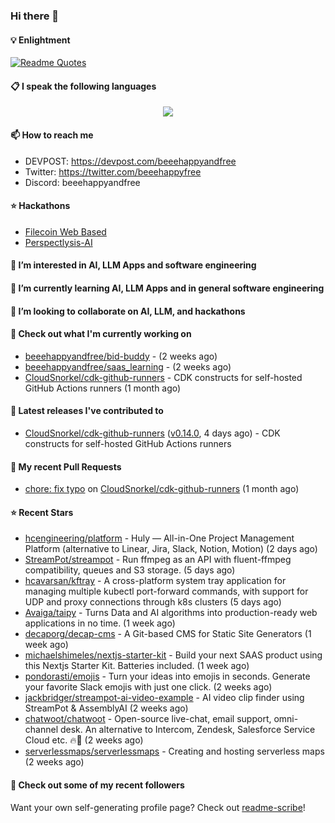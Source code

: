 ### Hi there 👋

#### 💡 Enlightment
[![Readme Quotes](https://quotes-github-readme.vercel.app/api?type=horizontal&theme=nord)](https://github.com/piyushsuthar/github-readme-quotes)

#### 📋 I speak the following languages

<p align="center">
  <a href="https://skillicons.dev">
    <img src="https://skillicons.dev/icons?i=git,kubernetes,docker,c,vim,terraform,python,typescript,java" />
  </a>
</p>


#### 📫 How to reach me
- DEVPOST: https://devpost.com/beeehappyandfree
- Twitter: https://twitter.com/beeehappyfree
- Discord: beeehappyandfree

#### ⭐️ Hackathons
- [Filecoin Web Based](https://devpost.com/software/youtube-dl-dweb)
- [Perspectlysis-AI](https://perspectlysis-ai.vercel.app)

#### 👀 I’m interested in AI, LLM Apps and software engineering

#### 🌱 I’m currently learning AI, LLM Apps and in general software engineering

#### 💞️ I’m looking to collaborate on AI, LLM, and hackathons

#### 👷 Check out what I'm currently working on

- [beeehappyandfree/bid-buddy](https://github.com/beeehappyandfree/bid-buddy) -  (2 weeks ago)
- [beeehappyandfree/saas_learning](https://github.com/beeehappyandfree/saas_learning) -  (2 weeks ago)
- [CloudSnorkel/cdk-github-runners](https://github.com/CloudSnorkel/cdk-github-runners) - CDK constructs for self-hosted GitHub Actions runners (1 month ago)

#### 🔭 Latest releases I've contributed to

- [CloudSnorkel/cdk-github-runners](https://github.com/CloudSnorkel/cdk-github-runners) ([v0.14.0](https://github.com/CloudSnorkel/cdk-github-runners/releases/tag/v0.14.0), 4 days ago) - CDK constructs for self-hosted GitHub Actions runners

#### 🔨 My recent Pull Requests

- [chore: fix typo](https://github.com/CloudSnorkel/cdk-github-runners/pull/542) on [CloudSnorkel/cdk-github-runners](https://github.com/CloudSnorkel/cdk-github-runners) (1 month ago)

#### ⭐ Recent Stars

- [hcengineering/platform](https://github.com/hcengineering/platform) - Huly — All-in-One Project Management Platform (alternative to Linear, Jira, Slack, Notion, Motion) (2 days ago)
- [StreamPot/streampot](https://github.com/StreamPot/streampot) - Run ffmpeg as an API with fluent-ffmpeg compatibility, queues and S3 storage. (5 days ago)
- [hcavarsan/kftray](https://github.com/hcavarsan/kftray) - A cross-platform system tray application for managing multiple kubectl port-forward commands, with support for UDP and proxy connections through k8s clusters (5 days ago)
- [Avaiga/taipy](https://github.com/Avaiga/taipy) - Turns Data and AI algorithms into production-ready web applications in no time. (1 week ago)
- [decaporg/decap-cms](https://github.com/decaporg/decap-cms) - A Git-based CMS for Static Site Generators (1 week ago)
- [michaelshimeles/nextjs-starter-kit](https://github.com/michaelshimeles/nextjs-starter-kit) - Build your next SAAS product using this Nextjs Starter Kit. Batteries included. (1 week ago)
- [pondorasti/emojis](https://github.com/pondorasti/emojis) - Turn your ideas into emojis in seconds. Generate your favorite Slack emojis with just one click. (2 weeks ago)
- [jackbridger/streampot-ai-video-example](https://github.com/jackbridger/streampot-ai-video-example) - AI video clip finder using StreamPot &amp; AssemblyAI (2 weeks ago)
- [chatwoot/chatwoot](https://github.com/chatwoot/chatwoot) - Open-source live-chat, email support, omni-channel desk. An alternative to Intercom, Zendesk, Salesforce Service Cloud etc. 🔥💬 (2 weeks ago)
- [serverlessmaps/serverlessmaps](https://github.com/serverlessmaps/serverlessmaps) - Creating and hosting serverless maps (2 weeks ago)

#### 👯 Check out some of my recent followers


Want your own self-generating profile page? Check out [readme-scribe](https://github.com/muesli/readme-scribe)!
